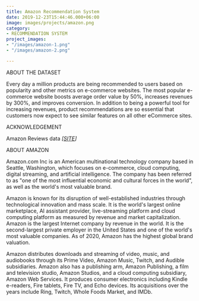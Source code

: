 ```yaml
---
title: Amazon Recommendation System
date: 2019-12-23T15:44:46.000+06:00
image: images/projects/amazon.png
category:
- RECOMMENDATION SYSTEM
project_images:
- "/images/amazon-1.png"
- "/images/amazon-2.png"

---
```

ABOUT THE DATASET

Every day a million products are being recommended to users based on popularity and other metrics on e-commerce websites. The most popular e-commerce website boosts average order value by 50%, increases revenues by 300%, and improves conversion. In addition to being a powerful tool for increasing revenues, product recommendations are so essential that customers now expect to see similar features on all other eCommerce sites.

ACKNOWLEDGEMENT

Amazon Reviews data _\[_[_SITE_](http://jmcauley.ucsd.edu/data/amazon/)_\]_

ABOUT AMAZON

Amazon.com Inc is an American multinational technology company based in Seattle, Washington, which focuses on e-commerce, cloud computing, digital streaming, and artificial intelligence. The company has been referred to as "one of the most influential economic and cultural forces in the world", as well as the world's most valuable brand.

Amazon is known for its disruption of well-established industries through technological innovation and mass scale. It is the world's largest online marketplace, AI assistant provider, live-streaming platform and cloud computing platform as measured by revenue and market capitalization. Amazon is the largest Internet company by revenue in the world. It is the second-largest private employer in the United States and one of the world's most valuable companies. As of 2020, Amazon has the highest global brand valuation.

Amazon distributes downloads and streaming of video, music, and audiobooks through its Prime Video, Amazon Music, Twitch, and Audible subsidiaries. Amazon also has a publishing arm, Amazon Publishing, a film and television studio, Amazon Studios, and a cloud computing subsidiary, Amazon Web Services. It produces consumer electronics including Kindle e-readers, Fire tablets, Fire TV, and Echo devices. Its acquisitions over the years include Ring, Twitch, Whole Foods Market, and IMDb.